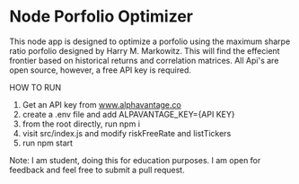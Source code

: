 # Node Porfolio Optimizer

This node app is designed to optimize a porfolio using the maximum sharpe ratio porfolio designed by Harry M. Markowitz. This will find the effecient frontier based on historical returns and correlation matrices. All Api's are open source, however, a free API key is required.

HOW TO RUN
1.  Get an API key from www.alphavantage.co
2.  create a .env file and add ALPAVANTAGE_KEY={API KEY}
3.  from the root directly, run npm i
4.  visit src/index.js and modify riskFreeRate and listTickers
5.  run npm start

Note: I am student, doing this for education purposes. I am open for feedback and feel free to submit a pull request.


